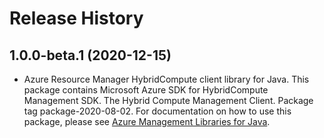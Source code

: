 # Release History

## 1.0.0-beta.1 (2020-12-15)

- Azure Resource Manager HybridCompute client library for Java. This package contains Microsoft Azure SDK for HybridCompute Management SDK. The Hybrid Compute Management Client. Package tag package-2020-08-02. For documentation on how to use this package, please see [Azure Management Libraries for Java](https://aka.ms/azsdk/java/mgmt).